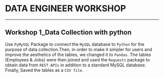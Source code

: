 # DATA ENGINEER WORKSHOP  
--------------------------
## Workshop 1_Data Collection with python
Use `PyMySQL` Package to connect the `MySQL` database to `Python` for the purpose of data collection.Then, in order to make it simpler for users and improve the aesthetics of the tables, we changed it to `Pandas`. The tables (Employees & Jobs) were then joined and used the `Requests` package to obtain data from `REST APIs` in addition to a standard MySQL database. Finally, Saved the tables as a `CSV file`.
